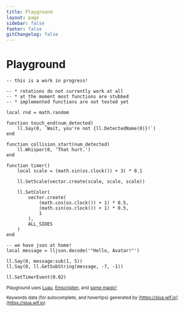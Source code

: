 ```yaml
---
title: Playground
layout: page
sidebar: false
footer: false
gitChangelog: false
---
```


<div class="relative m-5 md:mx-8 md:my-7 flex flex-col gap-3 [&>h1]:text-xl">

# Playground <Badge class="absolute right-0" type="info" text="work in progress" />

<SLuaRepl class="flex flex-col min-h-[calc(100vh-12.75rem)]" storage-key="playground">

```luau
-- this is a work in progress!

-- * rotations do not currently work at all
-- * at the moment most functions are stubbed
-- * implemented functions are not tested yet

local rnd = math.random

function touch_end(num_detected)
	ll.Say(0, `Wait, you're not {ll.DetectedName(0)}!`)
end

function collision_start(num_detected)
	ll.Whisper(0, 'That hurt.')
end

function timer()
	local scale = (math.sin(os.clock()) + 3) * 0.1

	ll.SetScale(vector.create(scale, scale, scale))

	ll.SetColor(
		vector.create(
			(math.cos(os.clock()) + 1) * 0.5,
			(math.sin(os.clock()) + 1) * 0.5,
			1
		),
		ALL_SIDES
	)
end

-- we have json at home!
local message = lljson.decode('"Hello, Avatar!"')

ll.Say(0, message:sub(1, 5))
ll.Say(0, ll.GetSubString(message, -7, -1))

ll.SetTimerEvent(0.02)
```

</SLuaRepl>

<small class="text-xs text-right text-muted-foreground [&_a]:underline [&_a]:hover:text-primary-foreground">

Playground uses [Luau](https://luau.org), [Emscripten](https://emscripten.org), and [some magic!](https://github.com/gwigz/slua/tree/main/packages/slua-web)

Keywords data (for autocomplete, and hovertips) generated by [https://slua.wlf.io](https://slua.wlf.io)

</small>

</div>
